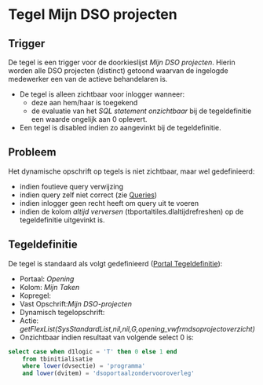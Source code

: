 # Tegel Mijn DSO projecten

## Trigger

De tegel is een trigger voor de doorkieslijst *Mijn DSO projecten*. Hierin worden alle DSO projecten (distinct) getoond waarvan de ingelogde medewerker een van de actieve behandelaren is.

  * De tegel is alleen zichtbaar voor inlogger wanneer: 
    * deze aan hem/haar is toegekend 
    * de evaluatie van het *SQL statement onzichtbaar* bij de tegeldefinitie een waarde ongelijk aan 0 oplevert. 
  * Een tegel is disabled indien zo aangevinkt bij de tegeldefinitie.

## Probleem

Het dynamische opschrift op tegels is niet zichtbaar, maar wel gedefinieerd:

  * indien foutieve query verwijzing 
  * indien query zelf niet correct (zie [Queries](/docs/instellen_inrichten/queries.md))
  * indien inlogger geen recht heeft om query uit te voeren 
  * indien de kolom *altijd verversen* (tbportaltiles.dlaltijdrefreshen) op de tegeldefinitie uitgevinkt is.

## Tegeldefinitie

De tegel is standaard als volgt gedefinieerd ([Portal Tegeldefinitie](/docs/instellen_inrichten/portaldefinitie/portal_tegel.md)):

  * Portaal: *Opening*
  * Kolom: *Mijn Taken*
  * Kopregel:
  * Vast Opschrift:*Mijn DSO-projecten*
  * Dynamisch tegelopschrift:
  * Actie: *getFlexList(SysStandardList,nil,nil,G,opening_vwfrmdsoprojectoverzicht)*
  * Onzichtbaar indien resultaat van volgende select 0 is: 
```sql
select case when d1logic = 'T' then 0 else 1 end 
    from tbinitialisatie 
    where lower(dvsectie) = 'programma' 
    and lower(dvitem) = 'dsoportaalzondervooroverleg'
```

